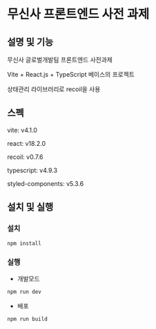 # 무신사 프론트엔드 사전 과제

## 설명 및 기능
무신사 글로벌개발팀 프론트엔드 사전과제

Vite + React.js + TypeScript 베이스의 프로젝트

상태관리 라이브러리로 recoil을 사용 

## 스펙
vite: v4.1.0

react: v18.2.0

recoil: v0.7.6

typescript: v4.9.3

styled-components: v5.3.6

## 설치 및 실행
### 설치
```bash
npm install
```
### 실행
- 개발모드
```bash
npm run dev
```
- 배포
```bash
npm run build
```
